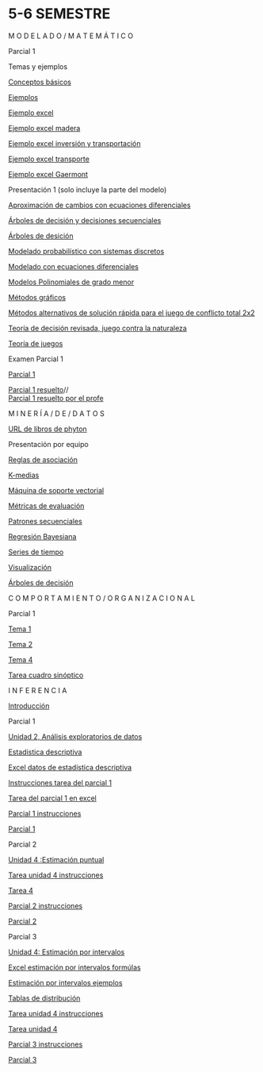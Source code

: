# 5-6 SEMESTRE

M O D E L A D O    /          M A T E M Á T I C O

Parcial 1

Temas y ejemplos

[Conceptos básicos](https://github.com/jeniferdeleon1860533/5-6-Semestre/blob/main/01_Conceptos%20b%C3%A1sicos%20de%20modelado%20matem%C3%A1tico.pdf)

[Ejemplos](https://github.com/jeniferdeleon1860533/5-6-Semestre/blob/main/03_04Regia_tuk_inversion_seguridad.pdf)

[Ejemplo excel](https://github.com/jeniferdeleon1860533/5-6-Semestre/blob/main/05_Gaermont_oil_distillery.xlsx)

[Ejemplo excel madera](https://github.com/jeniferdeleon1860533/5-6-Semestre/blob/main/08_madera.xlsx)

[Ejemplo excel inversión y transportación](https://github.com/jeniferdeleon1860533/5-6-Semestre/blob/main/09_inversionYtranspotation.xlsx)

[Ejemplo excel transporte](https://github.com/jeniferdeleon1860533/5-6-Semestre/blob/main/10_Transporte_2.xlsx)

[Ejemplo excel Gaermont](https://github.com/jeniferdeleon1860533/5-6-Semestre/blob/main/11_GaermontNews.xlsx)

Presentación 1 (solo incluye la parte del modelo)

[Aproximación de cambios con ecuaciones diferenciales](https://github.com/jeniferdeleon1860533/5-6-Semestre/blob/main/Aproximaci%C3%B3deCambios_con%20EcuacionesDiferenciales.pdf)

[Árboles de decisión y decisiones secuenciales](https://github.com/jeniferdeleon1860533/5-6-Semestre/blob/main/Arboles_de_Decisi%C3%B3n_y_Secuenciales.pdf)

[Árboles de desición](https://github.com/jeniferdeleon1860533/5-6-Semestre/blob/main/DecisionTrees.pdf)

[Modelado probabilístico con sistemas discretos](https://github.com/jeniferdeleon1860533/5-6-Semestre/blob/main/Modelado%20Probalistico%20con%20Sistemas%20Discretos%20Equipo%202.pdf)

[Modelado con ecuaciones diferenciales](https://github.com/jeniferdeleon1860533/5-6-Semestre/blob/main/ModelandoCon_EcuacionesDiferenciales.pdf)

[Modelos Polinomiales de grado menor](https://github.com/jeniferdeleon1860533/5-6-Semestre/blob/main/Modelos%20Polinomiales%20de%20Grado%20Menor.pdf)

[Métodos gráficos](https://github.com/jeniferdeleon1860533/5-6-Semestre/blob/main/M%C3%A9todos_Gr%C3%A1ficos.pdf)

[Métodos alternativos de solución rápida para el juego de conflicto total 2x2](https://github.com/jeniferdeleon1860533/5-6-Semestre/blob/main/M%C3%A9todos_deSolucion_R%C3%A1pida.pdf)

[Teoría de decisión revisada, juego contra la naturaleza](https://github.com/jeniferdeleon1860533/5-6-Semestre/blob/main/Teor%C3%ADa_de_Decisi%C3%B3n.pdf)

[Teoría de juegos](https://github.com/jeniferdeleon1860533/5-6-Semestre/blob/main/Teor%C3%ADa_de_Juegos.pdf)

Examen Parcial 1

[Parcial 1](https://github.com/jeniferdeleon1860533/5-6-Semestre/blob/main/Examen1Qns.pdf)

[Parcial 1 resuelto](https://github.com/jeniferdeleon1860533/5-6-Semestre/blob/main/1860533_Examen1.pdf)//  
    [Parcial 1 resuelto por el profe](https://github.com/jeniferdeleon1860533/5-6-Semestre/blob/main/Examen1Ans.pdf)

M I N E R Í A       /   D E      /   D A T O S

[URL de libros de phyton](https://github.com/jeniferdeleon1860533/5-6-Semestre/blob/main/Links_MD.pdf)

Presentación por equipo

[Reglas de asociación](https://github.com/jeniferdeleon1860533/5-6-Semestre/blob/main/Presentacion_Reglas.de.asociacion_Equipo10.pdf)

[K-medias](https://github.com/jeniferdeleon1860533/5-6-Semestre/blob/main/Presentaci%C3%B3n_K-Medias_Equipo-6.pdf)

[Máquina de soporte vectorial](https://github.com/jeniferdeleon1860533/5-6-Semestre/blob/main/Presentaci%C3%B3n_M%C3%A1quina%20de%20soporte%20vectorial_05.pdf)

[Métricas de evaluación](https://github.com/jeniferdeleon1860533/5-6-Semestre/blob/main/Presentaci%C3%B3n_M%C3%A9tricas_de_evaluaci%C3%B3n_Equipo9.pdf)

[Patrones secuenciales](https://github.com/jeniferdeleon1860533/5-6-Semestre/blob/main/Presentaci%C3%B3n_Patrones%20Secuenciales_2%20.pdf)

[Regresión Bayesiana](https://github.com/jeniferdeleon1860533/5-6-Semestre/blob/main/Presentaci%C3%B3n_Regresi%C3%B3n%20Bayesiana_04.pdf)

[Series de tiempo](https://github.com/jeniferdeleon1860533/5-6-Semestre/blob/main/Presentaci%C3%B3n_Series-de-Tiempo_Equipo-8.pdf)

[Visualización](https://github.com/jeniferdeleon1860533/5-6-Semestre/blob/main/Presentaci%C3%B3n_Visualizaci%C3%B3n_01.pdf)

[Árboles de decisión](https://github.com/jeniferdeleon1860533/5-6-Semestre/blob/main/Presentaci%C3%B3n_%C3%81rboles%20de%20desici%C3%B3n_Equipo7.pdf)

C O M P O R T A M I E N T O  /  O R G A N I Z A C I O N A L

Parcial 1

[Tema 1](https://github.com/jeniferdeleon1860533/5-6-Semestre/blob/main/TEMA1_Feb21.pdf)

[Tema 2](https://github.com/jeniferdeleon1860533/5-6-Semestre/blob/main/TEMA2-Determinantes%20del%20desempe%C3%B1o%20individual.pdf)

[Tema 4](https://github.com/jeniferdeleon1860533/5-6-Semestre/blob/main/T4-Satisfacci%C3%B3n%20laboral-Teams.pdf)

[Tarea cuadro sinóptico](https://github.com/jeniferdeleon1860533/5-6-Semestre/blob/main/Tarea_CuadroSin%C3%B3ptico.pdf)

I N F E R E N C I A  

[Introducción](https://github.com/jeniferdeleon1860533/5-6-Semestre/blob/main/Unidad%20%201%20Introducci%C3%B3n.pdf)

Parcial 1

[Unidad 2, Análisis exploratorios de datos](https://github.com/jeniferdeleon1860533/5-6-Semestre/blob/main/Unidad%202%20An%C3%A1lisis%20exploratorio%2)

[Estadistica descriptiva](https://github.com/jeniferdeleon1860533/5-6-Semestre/blob/main/descriptiva.pdf)

[Excel datos de estadística descriptiva](https://github.com/jeniferdeleon1860533/5-6-Semestre/blob/main/Datos_Estad%C3%ADstica_Descriptiva.xlsx)

[Instrucciones tarea del parcial 1](https://github.com/jeniferdeleon1860533/5-6-Semestre/blob/main/Tarea3%20Estadistica%20Inferencial%20F)

[Tarea del parcial 1 en excel](https://github.com/jeniferdeleon1860533/5-6-Semestre/blob/main/Tarea3_JenniferPriscilaDeLeonFlores.xlsx)

[Parcial 1 instrucciones ](https://github.com/jeniferdeleon1860533/5-6-Semestre/blob/main/1er.%20Examen%20Parcial%20Estadistica%20Inferencial%20Feb-Jun21.pdf)

[Parcial 1](https://github.com/jeniferdeleon1860533/5-6-Semestre/blob/main/P1JenniferPriscilaDeLeonFlores.pdf)

Parcial 2

[Unidad 4 :Estimación puntual](https://github.com/jeniferdeleon1860533/5-6-Semestre/blob/main/Unidad%20%203%20Estimaci%C3%B3n%20puntual.pdf)

[Tarea unidad 4 instrucciones](https://github.com/jeniferdeleon1860533/5-6-Semestre/blob/main/Tarea4%20Estadistica%20Inferencial.pdf)

[Tarea 4](https://github.com/jeniferdeleon1860533/5-6-Semestre/blob/main/Tarea4_JPDLF.pdf)

[Parcial 2 instrucciones](https://github.com/jeniferdeleon1860533/5-6-Semestre/blob/main/2do.%20Examen%20Parcial%20Estadistica%20Inferencial%20Feb-Jun21.pdf)

[Parcial 2](https://github.com/jeniferdeleon1860533/5-6-Semestre/blob/main/Examen2_JPDLF.pdf)

Parcial 3

[Unidad 4: Estimación por intervalos](https://github.com/jeniferdeleon1860533/5-6-Semestre/blob/main/Unidad%204%20Estimaci%C3%B3n%20por%20intervalo%20Feb-Jun21.pdf)

[Excel estimación por intervalos formúlas](https://github.com/jeniferdeleon1860533/5-6-Semestre/blob/main/Estimacion%20por%20intervalos.xlsm)

[Estimación por intervalos ejemplos](https://github.com/jeniferdeleon1860533/5-6-Semestre/blob/main/Estimacion%20por%20intervalos.xlsm)

[Tablas de distribución](https://github.com/jeniferdeleon1860533/5-6-Semestre/blob/main/Tablas%20de%20Distribuci%C3%B3n.pdf)

[Tarea unidad 4 instrucciones](https://github.com/jeniferdeleon1860533/5-6-Semestre/blob/main/Tarea5%20Unidad%204%20Inferencia%20estadistica.pdf)

[Tarea unidad 4](https://github.com/jeniferdeleon1860533/5-6-Semestre/blob/main/Tarea5.pdf)

[Parcial 3 instrucciones](https://github.com/jeniferdeleon1860533/5-6-Semestre/blob/main/3er.%20Examen%20Parcial%20Estadistica%20Inferencial%20Feb-Jun21.pdf)

[Parcial 3](https://github.com/jeniferdeleon1860533/5-6-Semestre/blob/main/1860533_DeLeonFlores.pdf)








